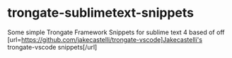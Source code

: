 # trongate-sublimetext-snippets
Some simple Trongate Framework Snippets for sublime text 4 based of off
[url=https://github.com/jakecastelli/trongate-vscode]Jakecastelli's trongate-vscode snippets[/url]
